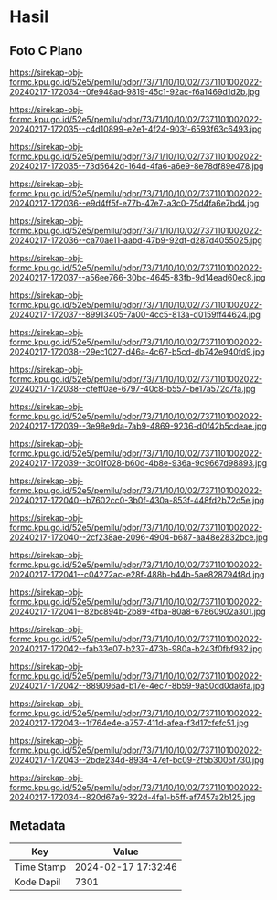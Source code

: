 # Hasil

## Foto C Plano

https://sirekap-obj-formc.kpu.go.id/52e5/pemilu/pdpr/73/71/10/10/02/7371101002022-20240217-172034--0fe948ad-9819-45c1-92ac-f6a1469d1d2b.jpg

https://sirekap-obj-formc.kpu.go.id/52e5/pemilu/pdpr/73/71/10/10/02/7371101002022-20240217-172035--c4d10899-e2e1-4f24-903f-6593f63c6493.jpg

https://sirekap-obj-formc.kpu.go.id/52e5/pemilu/pdpr/73/71/10/10/02/7371101002022-20240217-172035--73d5642d-164d-4fa6-a6e9-8e78df89e478.jpg

https://sirekap-obj-formc.kpu.go.id/52e5/pemilu/pdpr/73/71/10/10/02/7371101002022-20240217-172036--e9d4ff5f-e77b-47e7-a3c0-75d4fa6e7bd4.jpg

https://sirekap-obj-formc.kpu.go.id/52e5/pemilu/pdpr/73/71/10/10/02/7371101002022-20240217-172036--ca70ae11-aabd-47b9-92df-d287d4055025.jpg

https://sirekap-obj-formc.kpu.go.id/52e5/pemilu/pdpr/73/71/10/10/02/7371101002022-20240217-172037--a56ee766-30bc-4645-83fb-9d14ead60ec8.jpg

https://sirekap-obj-formc.kpu.go.id/52e5/pemilu/pdpr/73/71/10/10/02/7371101002022-20240217-172037--89913405-7a00-4cc5-813a-d0159ff44624.jpg

https://sirekap-obj-formc.kpu.go.id/52e5/pemilu/pdpr/73/71/10/10/02/7371101002022-20240217-172038--29ec1027-d46a-4c67-b5cd-db742e940fd9.jpg

https://sirekap-obj-formc.kpu.go.id/52e5/pemilu/pdpr/73/71/10/10/02/7371101002022-20240217-172038--cfeff0ae-6797-40c8-b557-be17a572c7fa.jpg

https://sirekap-obj-formc.kpu.go.id/52e5/pemilu/pdpr/73/71/10/10/02/7371101002022-20240217-172039--3e98e9da-7ab9-4869-9236-d0f42b5cdeae.jpg

https://sirekap-obj-formc.kpu.go.id/52e5/pemilu/pdpr/73/71/10/10/02/7371101002022-20240217-172039--3c01f028-b60d-4b8e-936a-9c9667d98893.jpg

https://sirekap-obj-formc.kpu.go.id/52e5/pemilu/pdpr/73/71/10/10/02/7371101002022-20240217-172040--b7602cc0-3b0f-430a-853f-448fd2b72d5e.jpg

https://sirekap-obj-formc.kpu.go.id/52e5/pemilu/pdpr/73/71/10/10/02/7371101002022-20240217-172040--2cf238ae-2096-4904-b687-aa48e2832bce.jpg

https://sirekap-obj-formc.kpu.go.id/52e5/pemilu/pdpr/73/71/10/10/02/7371101002022-20240217-172041--c04272ac-e28f-488b-b44b-5ae828794f8d.jpg

https://sirekap-obj-formc.kpu.go.id/52e5/pemilu/pdpr/73/71/10/10/02/7371101002022-20240217-172041--82bc894b-2b89-4fba-80a8-67860902a301.jpg

https://sirekap-obj-formc.kpu.go.id/52e5/pemilu/pdpr/73/71/10/10/02/7371101002022-20240217-172042--fab33e07-b237-473b-980a-b243f0fbf932.jpg

https://sirekap-obj-formc.kpu.go.id/52e5/pemilu/pdpr/73/71/10/10/02/7371101002022-20240217-172042--889096ad-b17e-4ec7-8b59-9a50dd0da6fa.jpg

https://sirekap-obj-formc.kpu.go.id/52e5/pemilu/pdpr/73/71/10/10/02/7371101002022-20240217-172043--1f764e4e-a757-411d-afea-f3d17cfefc51.jpg

https://sirekap-obj-formc.kpu.go.id/52e5/pemilu/pdpr/73/71/10/10/02/7371101002022-20240217-172043--2bde234d-8934-47ef-bc09-2f5b3005f730.jpg

https://sirekap-obj-formc.kpu.go.id/52e5/pemilu/pdpr/73/71/10/10/02/7371101002022-20240217-172034--820d67a9-322d-4fa1-b5ff-af7457a2b125.jpg


## Metadata

| Key        | Value               |
| ---------- | ------------------- |
| Time Stamp | 2024-02-17 17:32:46 |
| Kode Dapil | 7301                |



